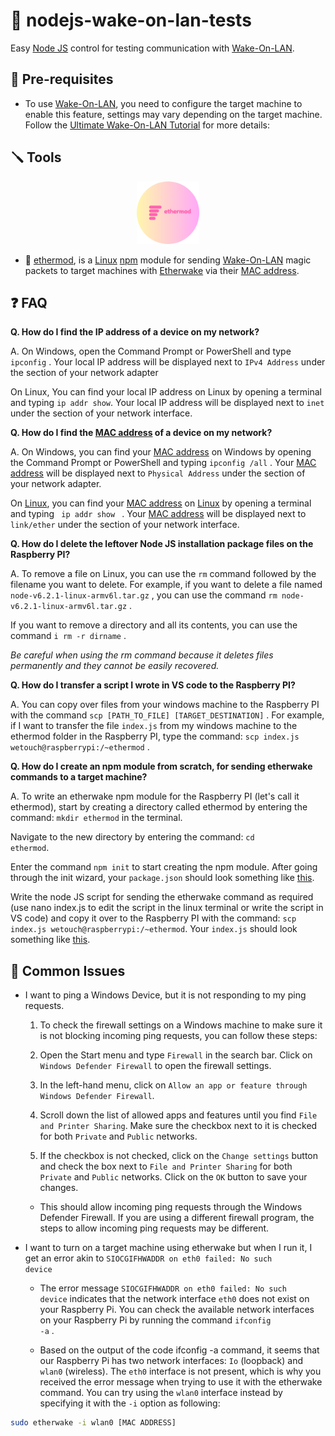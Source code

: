 # 🌟 nodejs-wake-on-lan-tests

Easy [Node JS](https://nodejs.org/en) control for testing communication with [Wake-On-LAN](https://en.wikipedia.org/wiki/Wake-on-LAN).

## 🔧 Pre-requisites

- To use [Wake-On-LAN](https://en.wikipedia.org/wiki/Wake-on-LAN), you need to configure the target machine to enable this feature, settings may vary depending on the target machine. Follow the [Ultimate Wake-On-LAN Tutorial](https://docs.technotim.live/posts/wake-on-lan/) for more details: 

## 🪛 Tools

<div align="center"><img width="100px" src="ethermod/ethermod-logo.png"></img></div>

- 🚀 [ethermod](https://gitlab.wetouch.at/playground/nodejs-wake-on-lan-tests/-/tree/master/ethermod), is a [Linux](https://www.raspbian.org/) [npm](https://www.npmjs.com/) module for sending [Wake-On-LAN](https://en.wikipedia.org/wiki/Wake-on-LAN) magic packets to target machines with [Etherwake](https://www.mkssoftware.com/docs/man1/etherwake.1.asp) via their [MAC address](https://en.wikipedia.org/wiki/MAC_address).

## ❓ FAQ

**Q. How do I find the IP address of a device on my network?**

A. On Windows, open the Command Prompt or PowerShell and type <code>ipconfig</code> . Your local IP address will be displayed next to `IPv4 Address` under the section of your network adapter

On Linux, You can find your local IP address on Linux by opening a terminal and typing <code>ip addr show</code>. Your local IP address will be displayed next to `inet` under the section of your network interface.

**Q. How do I find the [MAC address](https://en.wikipedia.org/wiki/MAC_address) of a device on my network?**

A. On Windows, you can find your [MAC address](https://en.wikipedia.org/wiki/MAC_address) on Windows by opening the Command Prompt or PowerShell and typing <code>ipconfig /all</code> . Your [MAC address](https://en.wikipedia.org/wiki/MAC_address) will be displayed next to `Physical Address` under the section of your network adapter.

On [Linux](https://www.raspbian.org/), you can find your [MAC address](https://en.wikipedia.org/wiki/MAC_address) on [Linux](https://www.raspbian.org/) by opening a terminal and typing <code> ip addr show </code> . Your [MAC address](https://en.wikipedia.org/wiki/MAC_address) will be displayed next to `link/ether` under the section of your network interface.

**Q. How do I delete the leftover Node JS installation package files on the Raspberry PI?**

A. To remove a file on Linux, you can use the <code>rm</code> command followed by the filename you want to delete. For example, if you want to delete a file named `node-v6.2.1-linux-armv6l.tar.gz` , you can use the command <code>rm node-v6.2.1-linux-armv6l.tar.gz</code> .

If you want to remove a directory and all its contents, you can use the command <code>i rm -r dirname</code> .

_Be careful when using the rm command because it deletes files permanently and they cannot be easily recovered._

**Q. How do I transfer a script I wrote in VS code to the Raspberry PI?**

A. You can copy over files from your windows machine to the Raspberry PI with the command <code>scp [PATH_TO_FILE] [TARGET_DESTINATION]</code> .
For example, if I want to transfer the file `index.js` from my windows machine to the ethermod folder in the Raspberry PI, type the command: 
<code>scp index.js wetouch@raspberrypi:/~ethermod</code> .

**Q. How do I create an npm module from scratch, for sending etherwake commands to a target machine?**

A. To write an etherwake npm module for the Raspberry PI (let's call it ethermod), start by creating a directory called ethermod by entering the command: <code>mkdir ethermod</code> in the terminal.

Navigate to the new directory by entering the command: <code>cd ethermod</code>.

Enter the command <code>npm init</code> to start creating the npm module. After going through the init wizard, your `package.json` should look something like [this](https://gitlab.wetouch.at/playground/nodejs-wake-on-lan-tests/-/blob/master/ethermod/package.json).

Write the node JS script for sending the etherwake command as required (use nano index.js to edit the script in the linux terminal or write the script in VS code) and copy it over to the Raspberry PI with the command: <code>scp index.js wetouch@raspberrypi:/~ethermod</code>. Your `index.js` should look something like [this](https://gitlab.wetouch.at/playground/nodejs-wake-on-lan-tests/-/blob/master/ethermod/index.js).

## 🤔  Common Issues
- I want to ping a Windows Device, but it is not responding to my ping requests.

    1. To check the firewall settings on a Windows machine to make sure it is not blocking incoming ping requests, you can follow these steps:

    2. Open the Start menu and type `Firewall` in the search bar. Click on `Windows Defender Firewall` to open the firewall settings.

    3. In the left-hand menu, click on `Allow an app or feature through Windows Defender Firewall`.

    4. Scroll down the list of allowed apps and features until you find `File and Printer Sharing`. Make sure the checkbox next to it is checked for both `Private` and `Public` networks.

    5. If the checkbox is not checked, click on the `Change settings` button and check the box next to `File and Printer Sharing` for both `Private` and `Public` networks. Click on the `OK` button to save your changes.

    - This should allow incoming ping requests through the Windows Defender Firewall. If you are using a different firewall program, the steps to allow incoming ping requests may be different.

- I want to turn on a target machine using etherwake but when I run it, I get an error akin to <code>SIOCGIFHWADDR on eth0 failed: No such device</code>

    - The error message <code>SIOCGIFHWADDR on eth0 failed: No such device</code> indicates that the network interface <code>eth0</code> does not exist on your Raspberry Pi. You can check the available network interfaces on your Raspberry Pi by running the command <code>ifconfig -a</code> .

    - Based on the output of the code ifconfig -a command, it seems that our Raspberry Pi has two network interfaces: <code>Io</code> (loopback) and <code>wlan0</code> (wireless). The <code>eth0</code> interface is not present, which is why you received the error message when trying to use it with the etherwake command. You can try using the <code>wlan0</code> interface instead by specifying it with the <code>-i</code> option as following: 

```bash 
sudo etherwake -i wlan0 [MAC ADDRESS]
```
